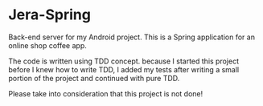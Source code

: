 # Jera-Spring
 Back-end server for my Android project.
 This is a Spring application for an online shop coffee app.

 The code is written using TDD concept.
 because I started this project before I knew how to write TDD, I added my tests after writing a small portion of the project and continued with pure TDD.
 
 Please take into consideration that this project is not done!
